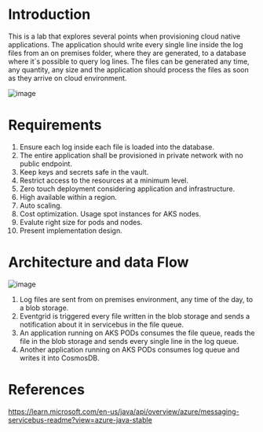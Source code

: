 # Introduction 
This is a lab that explores several points when provisioning cloud native applications. The application should write every single line inside the log files from an on premises folder, where they are generated, to a database where it´s possible to query log lines. The files can be generated any time, any quantity, any size and the application should process the files as soon as they arrive on cloud environment. 

![image](https://github.com/MartaMasson/LogsM2C/assets/37702790/2982c58b-31fb-41ff-81d3-3e709138f973)



# Requirements
1.	Ensure each log inside each file is loaded into the database.
2.	The entire application shall be provisioned in private network with no public endpoint.
4.	Keep keys and secrets safe in the vault.
5.	Restrict access to the resources at a minimum level.
6.	Zero touch deployment considering application and infrastructure.
7.	High available within a region.
8.	Auto scaling.
9.	Cost optimization. Usage spot instances for AKS nodes.
10.	Evalute right size for pods and nodes.
11.	Present implementation design.

# Architecture and data Flow
![image](https://github.com/MartaMasson/LogsM2C/assets/37702790/6d31c7ff-dc73-4838-8344-3b4bdb54e5bd)

1.	Log files are sent from on premises environment, any time of the day, to a blob storage.
2.	Eventgrid is triggered every file written in the blob storage and sends a notification about it in servicebus in the file queue.
3.	An application running on AKS PODs consumes the file queue, reads the file in the blob storage and sends every single line in the log queue.
4.	Another application running on AKS PODs consumes log queue and writes it into CosmosDB.


# References
https://learn.microsoft.com/en-us/java/api/overview/azure/messaging-servicebus-readme?view=azure-java-stable